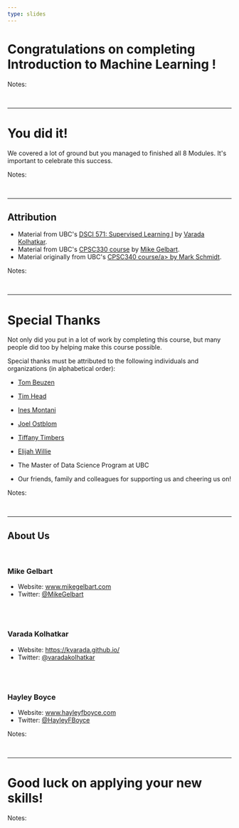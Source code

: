 ```yaml
---
type: slides
---
```


# Congratulations on completing Introduction to Machine Learning !

Notes: 

<br>

---

# You did it!

We covered a lot of ground but you managed to finished all 8 Modules. It's important to celebrate this success. 


Notes:

<br>

---

## Attribution

- Material from UBC's <a href="https://github.com/UBC-MDS/DSCI_571_sup-learn-1" target="_blank">DSCI 571: Supervised Learning I</a> by <a href="https://kvarada.github.io/" target="_blank">Varada Kolhatkar</a>.
- Material from UBC's <a href="https://github.com/UBC-CS/cpsc330" target="_blank">CPSC330 course</a> by <a href="www.mikegelbart.com" target="_blank">Mike Gelbart</a>.
- Material originally from UBC's <a href="https://www.cs.ubc.ca/~schmidtm/Courses/340-F19/" target="_blank">CPSC340 course/a>  by <a href="https://www.cs.ubc.ca/~schmidtm/" target="_blank"> Mark Schmidt</a>.


Notes: 

<br>

---

# Special Thanks 

Not only did you put in a lot of work by completing this course, but many people did too by helping make this course possible. 

Special thanks must be attributed to the following individuals and organizations (in alphabetical order):

- <a href="https://www.tomasbeuzen.com/" target="_blank"> Tom Beuzen</a> 
- <a href="https://betatim.github.io/" target="_blank">Tim Head</a>  
- <a href="https://ines.io/" target="_blank">Ines Montani</a> 
- <a href="https://joelostblom.com/" target="_blank">Joel Ostblom</a> 
- <a href="https://www.tiffanytimbers.com/" target="_blank"> Tiffany Timbers</a> 
- <a href="https://www.linkedin.com/in/elijah-willie-203845b9/?originalSubdomain=ca" target="_blank">Elijah Willie</a>

- The Master of Data Science Program at UBC
- Our friends, family and colleagues for supporting us and cheering us on!

Notes:

<br>

---

## About Us

<br>

### Mike Gelbart

- Website: <a href="https://www.mikegelbart.com/" target="_blank">www.mikegelbart.com</a> 
- Twitter: <a href="https://twitter.com/mikegelbart" target="_blank">@MikeGelbart</a> 
<br>
<br>

### Varada Kolhatkar 

- Website: <a href="https://kvarada.github.io/" target="_blank">https://kvarada.github.io/</a> 
- Twitter: <a href="https://twitter.com/varadakolhatkar" target="_blank">@varadakolhatkar</a> 
<br>
<br>

### Hayley Boyce 

- Website: <a href="https://www.hayleyfboyce.com" target="_blank">www.hayleyfboyce.com</a>
- Twitter: <a href="https://twitter.com/hayleyfboyce" target="_blank">@HayleyFBoyce</a> 


Notes: 

<br>

---

# Good luck on applying your new skills!

Notes: 

<br>



